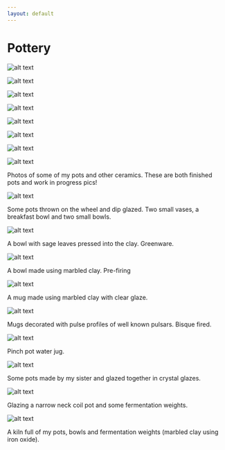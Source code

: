 ```yaml
---
layout: default
---
```


# Pottery

![alt text](/images/bowl_norse_blue_sandstone.jpg)

![alt text](/images/small_bowl_norse_blue_sandstone.jpg)

![alt text](/images/candle_norse_blue_sandstone.jpg)

![alt text](/images/vase_norse_blue_sandstone.jpg)

![alt text](/images/bottle_norse_blue_sandstone.jpg)

![alt text](/images/deep_plate_norse_blue_sandstone.jpg)

![alt text](/images/pots_makespace.jpg)

![alt text](/images/vases_makespace.jpg)

Photos of some of my pots and other ceramics. These are both finished pots and work in progress pics! 

![alt text](/images/makespace_pots.jpg)

Some pots thrown on the wheel and dip glazed. Two small vases, a breakfast bowl and two small bowls.

![alt text](/images/sage_leaf_bowl.jpg)

A bowl with sage leaves pressed into the clay. Greenware.

![alt text](/images/marbled_bowl.jpg)

A bowl made using marbled clay. Pre-firing

![alt text](/images/marbled_mug.jpg)

A mug made using marbled clay with clear glaze.

![alt text](/images/pulsar_motif_mugs.jpg)

Mugs decorated with pulse profiles of well known pulsars. Bisque fired.

![alt text](/images/water_jug.jpg)

Pinch pot water jug.

![alt text](/images/pots_by_mirre.jpg)

Some pots made by my sister and glazed together in crystal glazes.

![alt text](/images/glazing_pot_fermentation_weights.jpg)

Glazing a narrow neck coil pot and some fermentation weights.

![alt text](/images/kiln_with_pots_fermentation_weights.jpg)

A kiln full of my pots, bowls and fermentation weights (marbled clay using iron oxide).
